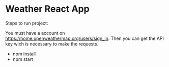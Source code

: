 # Weather React App

Steps to run project:

You must have a account on https://home.openweathermap.org/users/sign_in. Then you can get the API key wich is necessary to make the requests.

-   npm install
-   npm start
